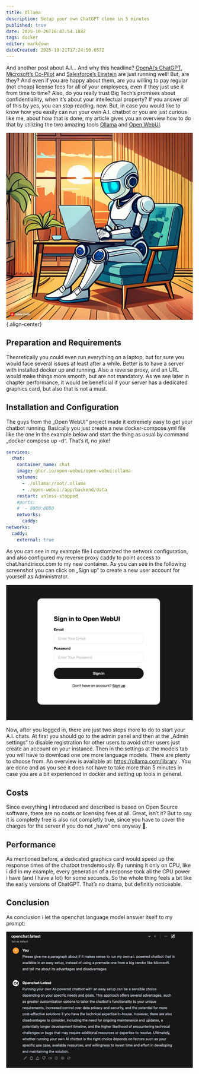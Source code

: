 ```yaml
---
title: Ollama
description: Setup your own ChatGPT clone in 5 minutes
published: true
date: 2025-10-26T16:47:54.188Z
tags: docker
editor: markdown
dateCreated: 2025-10-21T17:24:50.657Z
---
```


And another post about A.I… And why this headline? <a href="https://chat.openai.com/" target="_blank">OpenAI’s ChatGPT</a>,
<a href="https://copilot.microsoft.com/" target="_blank">Microsoft’s Co-Pilot</a> and <a href="https://www.salesforce.com/news/press-releases/2023/03/07/einstein-generative-ai/" target="_blank">Salesforce’s Einstein</a> are just running well! But, 
are they? And even if you are happy about them, are you willing to pay regular 
(not cheap) license fees for all of your employees, even if they just use it 
from time to time? Also, do you really trust Big Tech’s promises about confidentiallity, 
when it’s about your intellectual property? If you answer all of this by yes, 
you can stop reading, now. 
But, in case you would like to know how you easily can run your own A.I. chatbot 
or you are just curious like me, about how that is done, my article gives you an 
overview how to do that by utilizing the two amazing tools <a href="https://ollama.com/" target="_blank">Ollama</a> and <a href="https://openwebui.com/" target="_blank">Open WebUI</a>.

![01-a-chatbot.jpg](/assets/projekte/chatgpt-clone/01-a-chatbot.jpg){.align-center}

## Preparation and Requirements
Theoretically you could even run everything on a laptop, 
but for sure you would face several issues at least after a while. 
Better is to have a server with installed docker up and running. 
Also a reverse proxy, and an URL would make things more smooth, but are not mandatory. 
As we see later in chapter performance, it would be beneficial if your server has a 
dedicated graphics card, but also that is not a must.

## Installation and Configuration
The guys from the „Open WebUI“ project made it extremely easy to get your chatbot running. 
Basically you just create a new docker-compose.yml file like the one in the example below 
and start the thing as usual by command „docker compose up -d“. That’s it, no joke!

```yaml
services:
  chat:
    container_name: chat
    image: ghcr.io/open-webui/open-webui:ollama
    volumes:
      - ./ollama:/root/.ollama
      - ./open-webui:/app/backend/data
    restart: unless-stopped
    #ports:
    #  - 8080:8080
    networks:
      caddy:
networks:
  caddy:
    external: true
```

As you can see in my example file I customized the network configuration, 
and also configured my reverse proxy caddy to point access to chat.handtrixxx.com 
to my new container. As you can see in the following screenshot you can click on 
„Sign up“ to create a new user account for yourself as Administrator.

![Login Screen](/assets/projekte/chatgpt-clone/02-grafik-1.png)

Now, after you logged in, there are just two steps more to do to start your A.I. chats. 
At first you should go to the admin panel and then at the „Admin settings“ to disable 
registration for other users to avoid other users just create an account on your instance. 
Then in the settings at the models tab you will have to download one ore more language models. 
There are plenty to choose from. An overview is available at: https://ollama.com/library . 
You are done and as you see it does not have to take more than 5 minutes in case you are 
a bit experienced in docker and setting up tools in general.

## Costs
Since everything I introduced and described is based on Open Source software, 
there are no costs or licensing fees at all. Great, isn’t it? But to say it is completly 
free is also not completly true, since you have to cover the charges for the server 
if you do not „have“ one anyway 🙂.

## Performance
As mentioned before, a dedicated graphics card would speed up the response times of the 
chatbot trendemously. By running it only on CPU, like i did in my example, 
every generation of a response took all the CPU power i have (and I have a lot) 
for some seconds. So the whole thing feels a bit like the early versions of ChatGPT. 
That’s no drama, but definitly noticeable.

## Conclusion
As conclusion i let the openchat language model answer itself to my prompt:

![Prompt](/assets/projekte/chatgpt-clone/03-grafik-2.png)